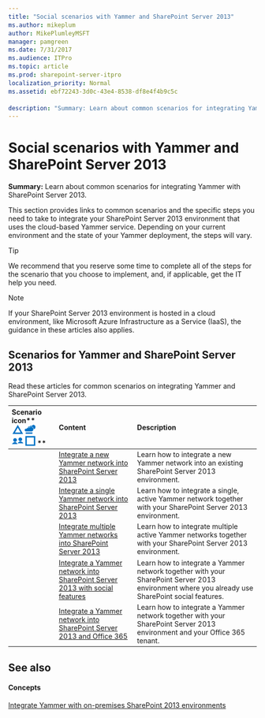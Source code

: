 ```yaml
---
title: "Social scenarios with Yammer and SharePoint Server 2013"
ms.author: mikeplum
author: MikePlumleyMSFT
manager: pamgreen
ms.date: 7/31/2017
ms.audience: ITPro
ms.topic: article
ms.prod: sharepoint-server-itpro
localization_priority: Normal
ms.assetid: ebf72243-3d0c-43e4-8538-df8e4f4b9c5c

description: "Summary: Learn about common scenarios for integrating Yammer with SharePoint Server 2013."
---
```


# Social scenarios with Yammer and SharePoint Server 2013

 **Summary:** Learn about common scenarios for integrating Yammer with SharePoint Server 2013. 
  
This section provides links to common scenarios and the specific steps you need to take to integrate your SharePoint Server 2013 environment that uses the cloud-based Yammer service. Depending on your current environment and the state of your Yammer deployment, the steps will vary.
  
> [!TIP]
> We recommend that you reserve some time to complete all of the steps for the scenario that you choose to implement, and, if applicable, get the IT help you need. 
  
> [!NOTE]
> If your SharePoint Server 2013 environment is hosted in a cloud environment, like Microsoft Azure Infrastructure as a Service (IaaS), the guidance in these articles also applies. 
  
## Scenarios for Yammer and SharePoint Server 2013

Read these articles for common scenarios on integrating Yammer and SharePoint Server 2013.
  
|Scenario icon**                   ![Scenario icon](../media/mod_icon_scenarios_M.png)                 **|**Content**|**Description**|
|:-----|:-----|:-----|
||[Integrate a new Yammer network into SharePoint Server 2013](integrate-a-new-yammer-network-into-sharepoint-server-2013.md) <br/> |Learn how to integrate a new Yammer network into an existing SharePoint Server 2013 environment.  <br/> |
||[Integrate a single Yammer network into SharePoint Server 2013](integrate-a-single-yammer-network-into-sharepoint-server-2013.md) <br/> |Learn how to integrate a single, active Yammer network together with your SharePoint Server 2013 environment.  <br/> |
||[Integrate multiple Yammer networks into SharePoint Server 2013](integrate-multiple-yammer-networks-into-sharepoint-server-2013.md) <br/> |Learn how to integrate multiple active Yammer networks together with your SharePoint Server 2013 environment.  <br/> |
||[Integrate a Yammer network into SharePoint Server 2013 with social features](integrate-a-yammer-network-into-sharepoint-server-2013-with-social-features.md) <br/> |Learn how to integrate a Yammer network together with your SharePoint Server 2013 environment where you already use SharePoint social features.  <br/> |
||[Integrate a Yammer network into SharePoint Server 2013 and Office 365](integrate-a-yammer-network-into-sharepoint-server-2013-and-office-365.md) <br/> |Learn how to integrate a Yammer network together with your SharePoint Server 2013 environment and your Office 365 tenant.  <br/> |
   
## See also

#### Concepts

[Integrate Yammer with on-premises SharePoint 2013 environments](integrate-yammer-with-on-premises-sharepoint-2013-environments.md)

